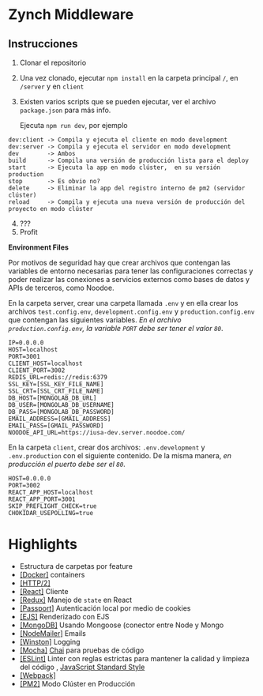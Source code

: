 # Zynch Middleware

## Instrucciones

1. Clonar el repositorio
2. Una vez clonado, ejecutar `npm install` en la carpeta principal `/`, en `/server` y en `client`
3. Existen varios scripts que se pueden ejecutar, ver el archivo `package.json` para más info.

   Ejecuta `npm run dev`, por ejemplo

```
dev:client -> Compila y ejecuta el cliente en modo development
dev:server -> Compila y ejecuta el servidor en modo development
dev        -> Ambos
build      -> Compila una versión de producción lista para el deploy
start      -> Ejecuta la app en modo clúster,  en su versión production
stop       -> Es obvio no?
delete     -> Eliminar la app del registro interno de pm2 (servidor clúster)
reload     -> Compila y ejecuta una nueva versión de producción del proyecto en modo clúster
```

4. ???
5. Profit

**Environment Files**

Por motivos de seguridad hay que crear archivos que contengan las variables de entorno necesarias para tener las configuraciones correctas y poder realizar las conexiones
a servicios externos como bases de datos y APIs de terceros, como Noodoe.

En la carpeta server, crear una carpeta llamada `.env` y en ella crear los
archivos `test.config.env`, `development.config.env` y `production.config.env`
que contengan las siguientes variables. _En el archivo `production.config.env`,
la variable `PORT` debe ser tener el valor `80`_.

```
IP=0.0.0.0
HOST=localhost
PORT=3001
CLIENT_HOST=localhost
CLIENT_PORT=3002
REDIS_URL=redis://redis:6379
SSL_KEY=[SSL_KEY_FILE_NAME]
SSL_CRT=[SSL_CRT_FILE_NAME]
DB_HOST=[MONGOLAB_DB_URL]
DB_USER=[MONGOLAB_DB_USERNAME]
DB_PASS=[MONGOLAB_DB_PASSWORD]
EMAIL_ADDRESS=[GMAIL_ADDRESS]
EMAIL_PASS=[GMAIL_PASSWORD]
NOODOE_API_URL=https://iusa-dev.server.noodoe.com/
```

En la carpeta `client`, crear dos archivos: `.env.development` y `.env.production`
con el siguiente contenido. De la misma manera, _en producción el puerto debe ser el `80`_.

```
HOST=0.0.0.0
PORT=3002
REACT_APP_HOST=localhost
REACT_APP_PORT=3001
SKIP_PREFLIGHT_CHECK=true
CHOKIDAR_USEPOLLING=true
```

# Highlights

- Estructura de carpetas por feature
- [[Docker]](https://www.docker.com/) containers
- [[HTTP/2]](https://http2.github.io/)
- [[React]](ttps://reactjs.org/) Cliente
- [[Redux]](https://redux.js.org/) Manejo de `state` en React
- [[Passport]](http://www.passportjs.org/) Autenticación local por medio de cookies
- [[EJS]](https://ejs.co/) Renderizado con EJS
- [[MongoDB]](https://mongoosejs.com/) Usando Mongoose (conector entre Node y Mongo
- [[NodeMailer]](https://nodemailer.com/about/) Emails
- [[Winston]](https://github.com/winstonjs/winston) Logging
- [[Mocha]](https://mochajs.org/) [Chai](https://www.chaijs.com/) para pruebas de código
- [[ESLint]](https://eslint.org/) Linter con reglas estrictas para mantener la calidad y limpieza del código , [JavaScript Standard Style](https://standardjs.com/)
- [[Webpack]](https://webpack.js.org/)
- [[PM2]](http://pm2.keymetrics.io/) Modo Clúster en Producción
